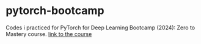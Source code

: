 # pytorch-bootcamp
Codes i practiced for PyTorch for Deep Learning Bootcamp (2024): Zero to Mastery course. 
[link to the course](https://zerotomastery.io/courses/learn-pytorch/)
